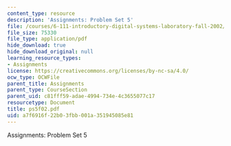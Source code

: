 ```yaml
---
content_type: resource
description: 'Assignments: Problem Set 5'
file: /courses/6-111-introductory-digital-systems-laboratory-fall-2002/a7f6916f22b03fbb001a351945085e81_ps5f02.pdf
file_size: 75330
file_type: application/pdf
hide_download: true
hide_download_original: null
learning_resource_types:
- Assignments
license: https://creativecommons.org/licenses/by-nc-sa/4.0/
ocw_type: OCWFile
parent_title: Assignments
parent_type: CourseSection
parent_uid: c81fff59-adae-4994-734e-4c3655077c17
resourcetype: Document
title: ps5f02.pdf
uid: a7f6916f-22b0-3fbb-001a-351945085e81
---
```

Assignments: Problem Set 5